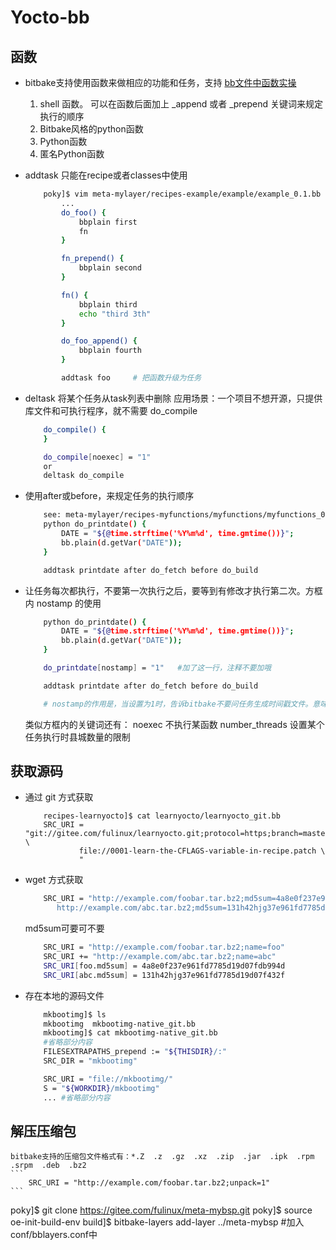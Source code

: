 # Yocto-bb

## 函数
* bitbake支持使用函数来做相应的功能和任务，支持 [bb文件中函数实操](https://fulinux.blog.csdn.net/article/details/113871052)
    1. shell 函数。
        可以在函数后面加上 _append 或者 _prepend 关键词来规定执行的顺序
    2. Bitbake风格的python函数
    3. Python函数
    4. 匿名Python函数

* addtask 只能在recipe或者classes中使用
    ```sh
        poky]$ vim meta-mylayer/recipes-example/example/example_0.1.bb
            ...
            do_foo() {
                bbplain first
                fn  
            }

            fn_prepend() {
                bbplain second
            }

            fn() {
                bbplain third
                echo "third 3th"
            }

            do_foo_append() {
                bbplain fourth
            }

            addtask foo     # 把函数升级为任务
    ```
* deltask 将某个任务从task列表中删除
    应用场景：一个项目不想开源，只提供库文件和可执行程序，就不需要 do_compile
    ```sh
        do_compile() {
        }

        do_compile[noexec] = "1"
        or
        deltask do_compile
    ```


* 使用after或before，来规定任务的执行顺序
    ```sh
        see: meta-mylayer/recipes-myfunctions/myfunctions/myfunctions_0.1.bb
        python do_printdate() {
            DATE = "${@time.strftime('%Y%m%d', time.gmtime())}";
            bb.plain(d.getVar("DATE"));
        }

        addtask printdate after do_fetch before do_build

    ```
* 让任务每次都执行，不要第一次执行之后，要等到有修改才执行第二次。方框内 nostamp 的使用
    ```sh
        python do_printdate() {
            DATE = "${@time.strftime('%Y%m%d', time.gmtime())}";
            bb.plain(d.getVar("DATE"));
        }

        do_printdate[nostamp] = "1"   #加了这一行，注释不要加哦

        addtask printdate after do_fetch before do_build

        # nostamp的作用是，当设置为1时，告诉bitbake不要问任务生成时间戳文件。意味着任务始终执行
    ```
    类似方框内的关键词还有：
        noexec 不执行某函数
        number_threads 设置某个任务执行时县城数量的限制


## 获取源码

* 通过 git 方式获取
    ```
        recipes-learnyocto]$ cat learnyocto/learnyocto_git.bb 
        SRC_URI = "git://gitee.com/fulinux/learnyocto.git;protocol=https;branch=master \
                file://0001-learn-the-CFLAGS-variable-in-recipe.patch \
                "
    ```

* wget 方式获取
    ```sh
        SRC_URI = "http://example.com/foobar.tar.bz2;md5sum=4a8e0f237e961fd7785d19d07fdb994d \
		   http://example.com/abc.tar.bz2;md5sum=131h42hjg37e961fd7785d19d07f432f"
    ```
    md5sum可要可不要
    ```sh
        SRC_URI = "http://example.com/foobar.tar.bz2;name=foo"
        SRC_URI += "http://example.com/abc.tar.bz2;name=abc"
        SRC_URI[foo.md5sum] = 4a8e0f237e961fd7785d19d07fdb994d
        SRC_URI[abc.md5sum] = 131h42hjg37e961fd7785d19d07f432f
    ```
* 存在本地的源码文件
    ```sh
        mkbootimg]$ ls
        mkbootimg  mkbootimg-native_git.bb
        mkbootimg]$ cat mkbootimg-native_git.bb
        #省略部分内容
        FILESEXTRAPATHS_prepend := "${THISDIR}/:"
        SRC_DIR = "mkbootimg"

        SRC_URI = "file://mkbootimg/"
        S = "${WORKDIR}/mkbootimg"
        ... #省略部分内容
    ```


## 解压压缩包
    bitbake支持的压缩包文件格式有：*.Z  .z  .gz  .xz  .zip  .jar  .ipk  .rpm  .srpm  .deb  .bz2
    ```
        SRC_URI = "http://example.com/foobar.tar.bz2;unpack=1"
    ```

poky]$ git clone https://gitee.com/fulinux/meta-mybsp.git
poky]$ source oe-init-build-env 
build]$ bitbake-layers add-layer ../meta-mybsp #加入conf/bblayers.conf中
